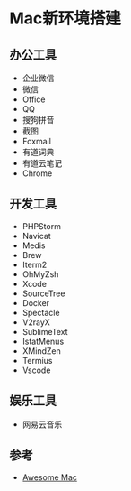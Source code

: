 # Mac新环境搭建

## 办公工具

- 企业微信
- 微信
- Office
- QQ
- 搜狗拼音
- 截图
- Foxmail
- 有道词典
- 有道云笔记
- Chrome

## 开发工具

- PHPStorm
- Navicat
- Medis
- Brew
- Iterm2
- OhMyZsh
- Xcode
- SourceTree
- Docker
- Spectacle
- V2rayX
- SublimeText
- IstatMenus
- XMindZen
- Termius
- Vscode

## 娱乐工具

- 网易云音乐

## 参考

- [Awesome Mac](https://github.com/jaywcjlove/awesome-mac/blob/master/README-zh.md)
